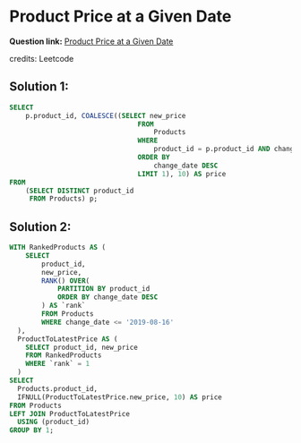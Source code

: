 # Product Price at a Given Date

**Question link:** [Product Price at a Given Date](https://leetcode.com/problems/product-price-at-a-given-date/description/)

credits: Leetcode

## Solution 1:
```sql
SELECT 
    p.product_id, COALESCE((SELECT new_price 
                                FROM 
                                    Products 
                                WHERE 
                                    product_id = p.product_id AND change_date <= '2019-08-16'
                                ORDER BY 
                                    change_date DESC 
                                LIMIT 1), 10) AS price
FROM
    (SELECT DISTINCT product_id 
     FROM Products) p;
```

## Solution 2:
```sql
WITH RankedProducts AS (
    SELECT
        product_id,
        new_price,
        RANK() OVER(
            PARTITION BY product_id
            ORDER BY change_date DESC
        ) AS `rank`
        FROM Products
        WHERE change_date <= '2019-08-16'
  ),
  ProductToLatestPrice AS (
    SELECT product_id, new_price
    FROM RankedProducts
    WHERE `rank` = 1
  )
SELECT
  Products.product_id,
  IFNULL(ProductToLatestPrice.new_price, 10) AS price
FROM Products
LEFT JOIN ProductToLatestPrice
  USING (product_id)
GROUP BY 1;
```
